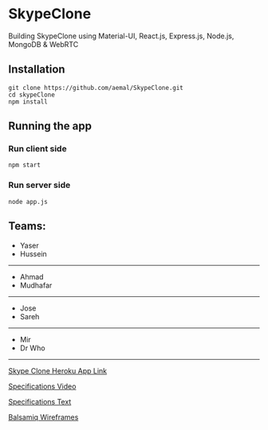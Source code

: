 # SkypeClone
Building SkypeClone using Material-UI, React.js, Express.js, Node.js, MongoDB &amp; WebRTC

## Installation 

```
git clone https://github.com/aemal/SkypeClone.git
cd skypeClone
npm install
```
## Running the app
### Run client side
```
npm start
```
### Run server side
```
node app.js
```
## Teams:
- Yaser
- Hussein
---
- Ahmad
- Mudhafar
---
- Jose
- Sareh
---
- Mir
- Dr Who
---

[Skype Clone Heroku App Link](https://skypeclone.herokuapp.com)

[Specifications Video](https://www.youtube.com/watch?v=veXSDyUSEhU&t=120s)

[Specifications Text](https://docs.google.com/document/d/1OKEbxG-_T5YPyowL-Aj-ObFq34ijqBRq7_JPOJXZqkA/edit?usp=sharing)

[Balsamiq Wireframes](https://balsamiq.cloud/ssflf/p94t/r3C88)
